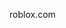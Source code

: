 roblox.com
<!---https://github.com/
paulodajessi/paulodajessi is a ✨ special ✨ repository because its `README.md` (this file) appears on your GitHub profile.
You can click the Preview link to take a look at your changes.
--->
